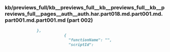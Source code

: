 ### kb/previews_full/kb__previews_full__kb__previews_full__kb__previews_full__pages__auth__auth.har.part018.md.part001.md.part001.md.part001.md (part 002)

```md
              },
                          {
                            "functionName": "",
                            "scriptId":
```

```
